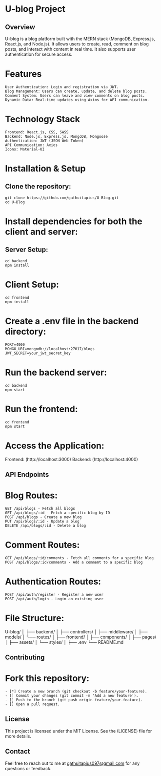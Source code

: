 # U-blog Project

## Overview
U-blog is a blog platform built with the MERN stack (MongoDB, Express.js, React.js, and Node.js).
It allows users to create, read, comment on blog posts, and interact with content in real time.
It also supports user authentication for secure access.

# Features
```
User Authentication: Login and registration via JWT.
Blog Management: Users can create, update, and delete blog posts.
Comment System: Users can leave and view comments on blog posts.
Dynamic Data: Real-time updates using Axios for API communication.
```

# Technology Stack
```
Frontend: React.js, CSS, SASS
Backend: Node.js, Express.js, MongoDB, Mongoose
Authentication: JWT (JSON Web Token)
API Communication: Axios
Icons: Material-UI
```

# Installation & Setup
## Clone the repository:
```
git clone https://github.com/gathuitapius/U-Blog.git
cd U-Blog
```

# Install dependencies for both the client and server:
## Server Setup:
```
cd backend
npm install
```

# Client Setup:
```
cd frontend
npm install
```

# Create a .env file in the backend directory:
```
PORT=4000
MONGO_URI=mongodb://localhost:27017/blogs
JWT_SECRET=your_jwt_secret_key
```

# Run the backend server:
```
cd backend
npm start
```
# Run the frontend:
```
cd frontend
npm start
```

# Access the Application:
Frontend: (http://localhost:3000)
Backend: (http://localhost:4000)

## API Endpoints
# Blog Routes:
```
GET /api/blogs - Fetch all blogs
GET /api/blogs/:id - Fetch a specific blog by ID
POST /api/blogs - Create a new blog
PUT /api/blogs/:id - Update a blog
DELETE /api/blogs/:id - Delete a blog
```

# Comment Routes:
```
GET /api/blogs/:id/comments - Fetch all comments for a specific blog
POST /api/blogs/:id/comments - Add a comment to a specific blog
```
# Authentication Routes:
```
POST /api/auth/register - Register a new user
POST /api/auth/login - Login an existing user
```

# File Structure:
U-blog/
│
├── backend/
│   ├── controllers/
│   ├── middleware/
│   ├── models/
│   └── routes/
│
├── frontend/
│   ├── components/
│   ├── pages/
│   ├── assets/
│   └── styles/
│
├── .env
└── README.md

## Contributing
# Fork this repository:
```
- [*] Create a new branch (git checkout -b feature/your-feature).
- [] Commit your changes (git commit -m 'Add a new feature').
- [] Push to the branch (git push origin feature/your-feature).
- [] Open a pull request.
```

## License
This project is licensed under the MIT License. See the (LICENSE) file for more details.

## Contact
Feel free to reach out to me at gathuitapius097@gmail.com for any questions or feedback.
